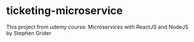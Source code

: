 # ticketing-microservice
This project from udemy course: Microservices with ReactJS and NodeJS by Stephen Grider
